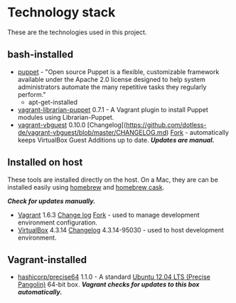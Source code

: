 # Technology stack

These are the technologies used in this project.

## bash-installed

- [puppet](http://puppetlabs.com/) - "Open source Puppet is a flexible, customizable framework available under the Apache 2.0 license designed to help system administrators automate the many repetitive tasks they regularly perform."
	- apt-get-installed
- [vagrant-librarian-puppet](https://github.com/mhahn/vagrant-librarian-puppet) 0.7.1 - A Vagrant plugin to install Puppet modules using Librarian-Puppet.
- [vagrant-vbguest](https://github.com/dotless-de/vagrant-vbguest) 0.10.0 [Changelog[(https://github.com/dotless-de/vagrant-vbguest/blob/master/CHANGELOG.md) [Fork](https://github.com/EATechnologies/vagrant-vbguest) - automatically keeps VirtualBox Guest Additions up to date.  ***Updates are manual.***

## Installed on host

These tools are installed directly on the host.  On a Mac, they are can be installed easily using [homebrew](http://brew.sh/) and [homebrew cask](http://caskroom.io/).

***Check for updates manually.***

- [Vagrant](https://www.vagrantup.com/) 1.6.3 [Change log](https://github.com/mitchellh/vagrant/blob/master/CHANGELOG.md) [Fork](https://github.com/EATechnologies/vagrant) - used to manage development environment configuration.
- [VirtualBox](https://www.virtualbox.org/) 4.3.14 [Changelog](https://www.virtualbox.org/wiki/Changelog) 4.3.14-95030 - used to host development environment.

## Vagrant-installed

- [hashicorp/precise64](https://vagrantcloud.com/hashicorp/precise64) 1.1.0 - A standard [Ubuntu 12.04 LTS (Precise Pangolin)](http://releases.ubuntu.com/12.04/) 64-bit box.  ***Vagrant checks for updates to this box automatically.***